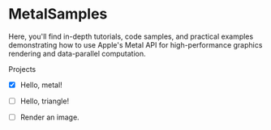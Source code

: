 # MetalSamples
Here, you'll find in-depth tutorials, code samples, and practical examples demonstrating how to use Apple's Metal API for high-performance graphics rendering and data-parallel computation.

Projects

- [x] Hello, metal!
- [ ] Hello, triangle!
- [ ] Render an image.

